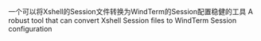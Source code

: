 一个可以将Xshell的Session文件转换为WindTerm的Session配置稳健的工具
A robust tool that can convert Xshell Session files to WindTerm Session configuration
